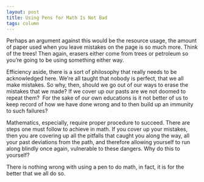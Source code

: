 ```yaml
---
layout: post
title: Using Pens for Math Is Not Bad
tags: column
---
```


Perhaps an argument against this would be the resource usage, the amount of
paper used when you leave mistakes on the page is so much more. Think of the
trees! Then again, erasers either come from trees or petroleum so you’re going
to be using something either way.

Efficiency aside, there is a sort of philosophy that really needs to be
acknowledged here. We’re all taught that nobody is perfect, that we all make
mistakes. So why, then, should we go out of our ways to erase the mistakes that
we made? If we cover up our pasts are we not doomed to repeat them?  For the
sake of our own educations is it not better of us to keep record of how we have
done wrong and to then build up an immunity to such failures?

Mathematics, especially, require proper procedure to succeed. There are steps
one must follow to achieve in math. If you cover up your mistakes, then you are
covering up all the pitfalls that caught you along the way, all your past
deviations from the path, and therefore allowing yourself to run along blindly
once again, vulnerable to these dangers. Why do this to yourself?

There is nothing wrong with using a pen to do math, in fact, it is for the
better that we all do so.
